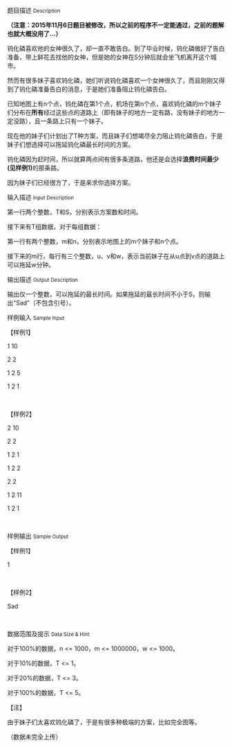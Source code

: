 <div class="panel panel-default">
<div class="area-title">
<span>
题目描述
<small>Description</small>
</span></div>
<div class="panel-body">

<p><strong>（注意：2015年11月6日题目被修改，所以之前的程序不一定能通过，之前的题解也就大概没用了...）</strong></p><p>钨化磷喜欢他的女神很久了，却一直不敢告白。到了毕业时候，钨化磷做好了告白准备，带上鲜花去找他的女神，但是她的女神在S分钟后就会坐飞机离开这个城市。</p><p>然而有很多妹子喜欢钨化磷，她们听说钨化磷喜欢一个女神很久了，而且刚刚又得到了钨化磷准备告白的消息，于是她们准备阻止钨化磷告白。</p><p>已知地图上有n个点，钨化磷在第1个点，机场在第n个点，喜欢钨化磷的m个妹子们分布在<strong>所有</strong>经过这些点的道路上（即有妹子的地方一定有路，没有妹子的地方一定没路），且一条路上只有一个妹子。</p><p>现在他的妹子们计划出了T种方案，而且妹子们想竭尽全力阻止钨化磷告白，于是妹子们想选择可以拖延钨化磷最长时间的方案。</p><p>钨化磷因为赶时间，所以就算两点间有很多条道路，他还是会选择<strong>浪费时间最少(见样例1)</strong>的那条路。</p><p>因为妹子们已经很方了，于是来求你选择方案。</p>

</div>
</div>

<div class="panel panel-default">
<div class="area-title">
<span>
输入描述
<small>Input Description</small>
</span></div>
<div class="panel-body">
<p>第一行两个整数，T和S，分别表示方案数和时间。</p><p>接下来有T组数据，对于每组数据：</p><p>第一行有两个整数，m和n，分别表示地图上的m个妹子和n个点。</p><p>接下来的m行，每行有三个整数，u、v和w，表示当前妹子在从u点到v点的道路上可以拖延w分钟。</p>

</div>
</div>
<div  class="panel panel-default">
<div class="area-title">
<span>
输出描述
<small>Output Description</small>
</span></div>
<div class="panel-body">

<p>输出仅一个整数，可以拖延的最长时间。如果拖延的最长时间不小于S，则输出“Sad”（不包含引号）。</p>

</div>
</div>


<div class="panel panel-default">
<div class="area-title">
<span>
样例输入
<small>Sample Input</small>
</span></div>
<div class="panel-body">
<p>【样例1】</p><p>1 10</p><p>2 2</p><p>1 2 5</p><p>1 2 1</p><p><br></p><p>【样例2】</p><p>2 10</p><p>2 2</p><p>1 2 1</p><p>1 2 2</p><p>2 2</p><p>1 2 11</p><p>1 2 1</p><p><br></p>

</div>
</div>

<div class="panel panel-default">
<div class="area-title">
<span>
样例输出
<small>Sample Output</small>
</span></div>
<div class="panel-body">
<p>【样例1】</p><p>1</p><p><br></p><p>【样例2】</p><p>Sad</p><p><br></p>

</div>
</div>

<div class="panel panel-default">
<div class="area-title">
<span>
数据范围及提示
<small>Data Size & Hint</small>
</span></div>
<div class="panel-body">
<p>对于100%的数据，n &lt;= 1000，m &lt;= 1000000，w &lt;= 1000。</p><p>对于10%的数据，T &lt;= 1。</p><p>对于20%的数据，T &lt;= 3。<br></p><p>对于100%的数据，T &lt;= 5。</p><p style="">【注】</p><p style="">由于妹子们太喜欢钨化磷了，于是有很多种极端的方案，比如完全图等。</p><p style="">（数据未完全上传）</p>
</div>
</div>